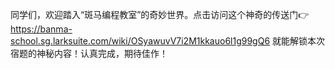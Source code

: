 同学们，欢迎踏入“斑马编程教室”的奇妙世界。点击访问这个神奇的传送门👉 https://banma-school.sg.larksuite.com/wiki/OSyawuvV7i2M1kkauo6l1g99gQ6 
就能解锁本次宿题的神秘内容！认真完成，期待佳作！